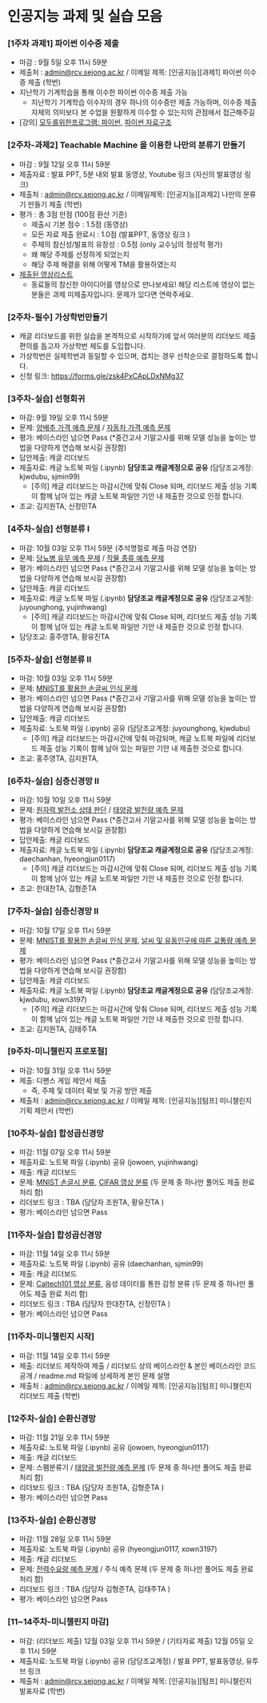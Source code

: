 # 인공지능 과제 및 실습 모음


### [1주차 과제1] 파이썬 이수증 제출
- 마감 : 9월 5일 오후 11시 59분
- 제출처 : admin@rcv.sejong.ac.kr / 이메일 제목: [인공지능][과제1] 파이썬 이수증 제출 (학번) 
- 지난학기 기계학습을 통해 이수한 파이썬 이수증 제출 가능
  -  지난학기 기계학습 이수자의 경우 하나의 이수증만 제출 가능하며, 이수증 제출 자체의 의미보다 본 수업을 원활하게 이수할 수 있는지의 관점에서 접근해주길    
- [강의] [모두를위한프로그램: 파이썬](https://www.edwith.org/pythonforeverybody), [파이썬 자료구조](https://www.edwith.org/python-data/)


### [2주차-과제2] Teachable Machine 을 이용한 나만의 분류기 만들기 
- 마감 : 9월 12일 오후 11시 59분
- 제출자료 : 발표 PPT, 5분 내외 발표 동영상, Youtube 링크 (자신의 발표영상 링크) 
- 제출처 : admin@rcv.sejong.ac.kr / 이메일제목: [인공지능][과제2] 나만의 분류기 만들기 제출 (학번)
- 평가 : 총 3점 만점 (100점 환산 기준)
  -  제출시 기본 점수 : 1.5점 (동영상)
  -  모든 자료 제출 완료시 : 1.0점 (발표PPT, 동영상 링크 )
  -  주체의 참신성/발표의 유창성 : 0.5점 (only 교수님의 정성적 평가)
    - 왜 해당 주제를 선정하게 되었는지
    - 해당 주제 해결을 위해 어떻게 TM을 활용하였는지  
- [제출된 영상리스트](https://www.youtube.com/playlist?list=PL1xKqHsVFgvnVoBNvBwyJP7EJNm-CipWS)
  - 동료들의 참신한 아이디어를 영상으로 만나보세요! 해당 리스트에 영상이 없는 분들은 과제 미제출자입니다. 문제가 있다면 연락주세요. 

### [2주차-필수] 가상학번만들기
- 캐글 리더보드를 위한 실습을 본격적으로 시작하기에 앞서 여러분의 리더보드 제출 편의를 돕고자 가상학번 제도를 도입합니다.
- 가상학번은 실제학번과 동일할 수 있으며, 겹치는 경우 선착순으로 결정하도록 합니다.
- 신청 링크: https://forms.gle/zsk4PxCApLDxNMg37



### [3주차-실습] 선형회귀
- 마감: 9월 19일 오후 11시 59분
- 문제: [양배추 가격 예측 문제](https://www.kaggle.com/t/45f2e9027ac54d5598a4184f58d3cac1) / [자동차 가격 예측 문제](https://www.kaggle.com/t/68b2a5d318ca476cabed075792177b52)
- 평가: 베이스라인 넘으면 Pass (*중간고사 기말고사를 위해 모델 성능을 높이는 방법을 다양하게 연습해 보시길 권장함)
- 답안제출: 캐글 리더보드
- 제출자료: 캐글 노트북 파일 (.ipynb) **담당조교 캐글계정으로 공유** (담당조교계정: kjwdubu, sjmin99)
  - [주의] 캐글 리더보드는 마감시간에 맞춰 Close 되며, 리더보드 제출 성능 기록이 함께 남아 있는 캐글 노트북 파일만 기안 내 제출한 것으로 인정 합니다.   
- 조교: 김지원TA, 신정민TA


### [4주차-실습] 선형분류 I
- 마감: 10월 03일 오후 11시 59분 (추석명절로 제출 마감 연장)
- 문제: [당뇨병 유무 예측 문제](https://www.kaggle.com/t/642b2946359a4cd885708885ceda4f6c) / [작물 종류 예측 문제](https://www.kaggle.com/t/30e56ed6b81042118a72c93791698b00)
- 평가: 베이스라인 넘으면 Pass (*중간고사 기말고사를 위해 모델 성능을 높이는 방법을 다양하게 연습해 보시길 권장함)
- 답안제출: 캐글 리더보드
- 제출자료: 캐글 노트북 파일 (.ipynb) **담당조교 캐글계정으로 공유**  (담당조교계정: juyounghong, yujinhwang) 
  - [주의] 캐글 리더보드는 마감시간에 맞춰 Close 되며, 리더보드 제출 성능 기록이 함께 남아 있는 캐글 노트북 파일만 기안 내 제출한 것으로 인정 합니다.   
- 담당조교: 홍주영TA, 황유진TA

### [5주차-살숩] 선형분류 II
- 마감: 10월 03일 오후 11시 59분
- 문제: [MNIST를 활용한 손글씨 인식 문제](https://www.kaggle.com/t/ea8cd38a97294c9794e966d08539ef55)
- 평가: 베이스라인 넘으면 Pass (*중간고사 기말고사를 위해 모델 성능을 높이는 방법을 다양하게 연습해 보시길 권장함)
- 답안제출: 캐글 리더보드
- 제출자료: 노트북 파일 (.ipynb) 공유 (담당조교계정: juyounghong, kjwdubu) 
  - [주의] 캐글 리더보드는 마감시간에 맞춰 마감되며, 캐글 노트북 파일에 리더보드 제출 성능 기록이 함께 남아 있는 파일만 기안 내 제출한 것으로 합니다.   
- 조교: 홍주영TA, 김지원TA,

### [6주차-실습] 심층신경망 II
- 마감: 10월 10일 오후 11시 59분
- 문제: [원자력 발전소 상태 판단](https://www.kaggle.com/c/2021-ai-w6-p1/overview) / [태양광 발전량 예측 문제](https://www.kaggle.com/t/036141376ee74905b1c3bef6d2a2faba)
- 평가: 베이스라인 넘으면 Pass (*중간고사 기말고사를 위해 모델 성능을 높이는 방법을 다양하게 연습해 보시길 권장함)
- 답안제출: 캐글 리더보드
- 제출자료: 캐글 노트북 파일 (.ipynb) **담당조교 캐글계정으로 공유** (담당조교계정: daechanhan, hyeongjun0117) 
  - [주의] 캐글 리더보드는 마감시간에 맞춰 Close 되며, 리더보드 제출 성능 기록이 함께 남아 있는 캐글 노트북 파일만 기안 내 제출한 것으로 인정 합니다.   
- 조교: 한대찬TA, 김형준TA

### [7주차-실습] 심층신경망 II
- 마감: 10월 17일 오후 11시 59분
- 문제: [MNIST를 활용한 손글씨 인식 문제](https://www.kaggle.com/c/2021-ai-w7-p1/host/privacy), [날씨 및 유동인구에 따른 교통량 예측 문제](https://www.kaggle.com/t/269c10340820497e9b1f7a1298a6c486)
- 평가: 베이스라인 넘으면 Pass (*중간고사 기말고사를 위해 모델 성능을 높이는 방법을 다양하게 연습해 보시길 권장함)
- 답안제출: 캐글 리더보드
- 제출자료: 캐글 노트북 파일 (.ipynb)  **담당조교 캐글계정으로 공유** (담당조교계정: kjwdubu, xown3197) 
  - [주의] 캐글 리더보드는 마감시간에 맞춰 Close 되며, 리더보드 제출 성능 기록이 함께 남아 있는 캐글 노트북 파일만 기안 내 제출한 것으로 인정 합니다.   
- 조교: 김지원TA, 김태주TA

### [9주차-미니챌린지 프로포절]
- 마감: 10월 31일 오후 11시 59분
- 제출: 디팬스 게임 제안서 제출
  - 즉, 주제 및 데이터 확보 및 가공 방안 제출
- 제출처 : admin@rcv.sejong.ac.kr / 이메일 제목: [인공지능][텀프] 미니챌린지 기획 제안서 (학번) 

### [10주차-실습] 합성곱신경망
- 마감: 11월 07일 오후 11시 59분
- 제출자료: 노트북 파일 (.ipynb) 공유 (jowoen, yujinhwang) 
- 제출: 캐글 리더보드
- 문제: [MNIST 손글시 분류](https://www.kaggle.com/t/974bd3f76b11400c9c6863e9e6cda08e), [CIFAR 영상 분류](https://www.kaggle.com/t/2afc1dad710a4222a9206e842bf9fef2) (두 문제 중 하나만 풀어도 제출 완료 처리 함)
- 리더보드 링크 : TBA (담당자 조원TA, 황유진TA )
- 평가: 베이스라인 넘으면 Pass

### [11주차-실습] 합성곱신경망
- 마감: 11월 14일 오후 11시 59분
- 제출자료: 노트북 파일 (.ipynb) 공유 (daechanhan, sjmin99) 
- 제출: 캐글 리더보드
- 문제: [Caltech101 영상 분류](https://www.kaggle.com/t/03b82366ff7845179223d663c7eb5513), 음성 데이터를 통한 감정 분류 (두 문제 중 하나만 풀어도 제출 완료 처리 함)
- 리더보드 링크 : TBA (담당자 한대찬TA, 신정민TA )
- 평가: 베이스라인 넘으면 Pass

### [11주차-미니챌린지 시작]
- 마감: 11월 14일 오후 11시 59분
- 제출: 리더보드 제작하여 제출 / 리더보드 상의 베이스라인 & 본인 베이스라인 코드 공개 / readme.md 파일에 상세하게 본인 문제 설명
- 제출처 : admin@rcv.sejong.ac.kr / 이메일 제목: [인공지능][텀프] 미니챌린지 리더보드 제출 (학번) 

### [12주차-실습] 순환신경망
- 마감: 11월 21일 오후 11시 59분
- 제출자료: 노트북 파일 (.ipynb) 공유 (jowoen, hyeongjun0117) 
- 제출: 캐글 리더보드
- 문제: 스팸분류기 / [태양광 발전량 예측 문제](https://www.kaggle.com/t/be2717137e56495a91ebb7328218712b) (두 문제 중 하나만 풀어도 제출 완료 처리 함)
- 리더보드 링크 : TBA (담당자 조원TA, 김형준TA )
- 평가: 베이스라인 넘으면 Pass

### [13주차-실습] 순환신경망
- 마감: 11월 28일 오후 11시 59분
- 제출자료: 노트북 파일 (.ipynb) 공유 (hyeongjun0117, xown3197) 
- 제출: 캐글 리더보드
- 문제: [전력수요량 예측 문제](https://www.kaggle.com/t/25650daa26b24f018154efbed9b1d662) / 주식 예측 문제 (두 문제 중 하나만 풀어도 제출 완료 처리 함)
- 리더보드 링크 : TBA (담당자 김형준TA, 김태주TA )
- 평가: 베이스라인 넘으면 Pass

### [11~14주차-미니챌린지 마감] 
- 마감: (리더보드 제출) 12월 03일 오후 11시 59분 / (기타자료 제출) 12월 05일 오후 11시 59분
- 제출자료: 노트북 파일 (.ipynb) 공유 (담당조교계정) / 발표 PPT, 발표동영상, 유투브 링크
- 제출처 : admin@rcv.sejong.ac.kr / 이메일 제목: [인공지능][텀프] 미니챌린지 발표자료 (학번) 



